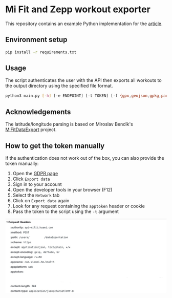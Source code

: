# Mi Fit and Zepp workout exporter

This repository contains an example Python implementation for the [article](https://rolandszabo.com/reverse-engineering/mi-fit/export-mi-fit-and-zepp-workout-data).

## Environment setup
```bash
pip install -r requirements.txt
```

## Usage
The script authenticates the user with the API then exports all workouts to the output directory using the specified file format.

```bash
python3 main.py [-h] [-e ENDPOINT] [-t TOKEN] [-f {gpx,geojson,gpkg,parquet,shp,csv,json,xlsx,sql,xml,html}] [-o OUTPUT_DIRECTORY]
```

## Acknowledgements 
The latitude/longitude parsing is based on Miroslav Bendík's [MiFitDataExport](https://github.com/mireq/MiFitDataExport) project.

## How to get the token manually
If the authentication does not work out of the box, you can also provide the token manually:

1. Open the [GDPR page](https://user.huami.com/privacy2/index.html?loginPlatform=web&platform_app=com.xiaomi.hm.health)
2. Click `Export data`
3. Sign in to your account
4. Open the developer tools in your browser (F12)
5. Select the `Network` tab
6. Click on `Export data` again
7. Look for any request containing the `apptoken` header or cookie
8. Pass the token to the script using the `-t` argument

<img src=".github/readme_files/zepp_token.jpg"/></img>
